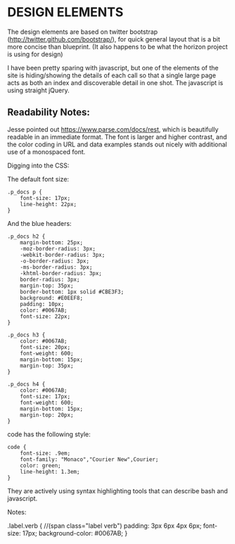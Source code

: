 DESIGN ELEMENTS
===============

The design elements are based on twitter bootstrap
(http://twitter.github.com/bootstrap/), for quick general layout that is
a bit more concise than blueprint. (It also happens to be what the horizon
project is using for design)

I have been pretty sparing with javascript, but one of the elements of the
site is hiding/showing the details of each call so that a single large page
acts as both an index and discoverable detail in one shot. The javascript
is using straight jQuery.


Readability Notes:
------------------

Jesse pointed out https://www.parse.com/docs/rest, which is beautifully
readable in an immediate format. The font is larger and higher contrast, and
the color coding in URL and data examples stands out nicely with additional
use of a monospaced font.

Digging into the CSS:

The default font size:

    .p_docs p {
        font-size: 17px;
        line-height: 22px;
    }

And the blue headers:

    .p_docs h2 {
        margin-bottom: 25px;
        -moz-border-radius: 3px;
        -webkit-border-radius: 3px;
        -o-border-radius: 3px;
        -ms-border-radius: 3px;
        -khtml-border-radius: 3px;
        border-radius: 3px;
        margin-top: 35px;
        border-bottom: 1px solid #CBE3F3;
        background: #E0EEF8;
        padding: 10px;
        color: #0067AB;
        font-size: 22px;
    }

    .p_docs h3 {
        color: #0067AB;
        font-size: 20px;
        font-weight: 600;
        margin-bottom: 15px;
        margin-top: 35px;
    }

    .p_docs h4 {
        color: #0067AB;
        font-size: 17px;
        font-weight: 600;
        margin-bottom: 15px;
        margin-top: 20px;
    }


code has the following style:

    code {
        font-size: .9em;
        font-family: "Monaco","Courier New",Courier;
        color: green;
        line-height: 1.3em;
    }

They are actively using syntax highlighting tools that can describe bash and
javascript.

Notes:

.label.verb { //(span class="label verb")
    padding: 3px 6px 4px 6px;
    font-size: 17px;
    background-color: #0067AB;
}


